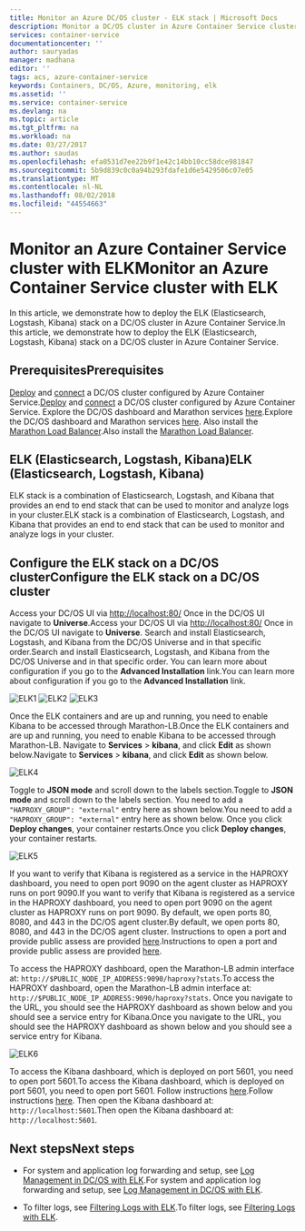 ```yaml
---
title: Monitor an Azure DC/OS cluster - ELK stack | Microsoft Docs
description: Monitor a DC/OS cluster in Azure Container Service cluster with ELK (Elasticsearch, Logstash, and Kibana).
services: container-service
documentationcenter: ''
author: sauryadas
manager: madhana
editor: ''
tags: acs, azure-container-service
keywords: Containers, DC/OS, Azure, monitoring, elk
ms.assetid: ''
ms.service: container-service
ms.devlang: na
ms.topic: article
ms.tgt_pltfrm: na
ms.workload: na
ms.date: 03/27/2017
ms.author: saudas
ms.openlocfilehash: efa0531d7ee22b9f1e42c14bb10cc58dce981847
ms.sourcegitcommit: 5b9d839c0c0a94b293fdafe1d6e5429506c07e05
ms.translationtype: MT
ms.contentlocale: nl-NL
ms.lasthandoff: 08/02/2018
ms.locfileid: "44554663"
---
```

# <a name="monitor-an-azure-container-service-cluster-with-elk"></a><span data-ttu-id="fec4e-104">Monitor an Azure Container Service cluster with ELK</span><span class="sxs-lookup"><span data-stu-id="fec4e-104">Monitor an Azure Container Service cluster with ELK</span></span>
<span data-ttu-id="fec4e-105">In this article, we demonstrate how to deploy the ELK (Elasticsearch, Logstash, Kibana) stack on a DC/OS cluster in Azure Container Service.</span><span class="sxs-lookup"><span data-stu-id="fec4e-105">In this article, we demonstrate how to deploy the ELK (Elasticsearch, Logstash, Kibana) stack on a DC/OS cluster in Azure Container Service.</span></span> 

## <a name="prerequisites"></a><span data-ttu-id="fec4e-106">Prerequisites</span><span class="sxs-lookup"><span data-stu-id="fec4e-106">Prerequisites</span></span>
<span data-ttu-id="fec4e-107">[Deploy](container-service-deployment.md) and [connect](container-service-connect.md) a DC/OS cluster configured by Azure Container Service.</span><span class="sxs-lookup"><span data-stu-id="fec4e-107">[Deploy](container-service-deployment.md) and [connect](container-service-connect.md) a DC/OS cluster configured by Azure Container Service.</span></span> <span data-ttu-id="fec4e-108">Explore the DC/OS dashboard and Marathon services [here](container-service-mesos-marathon-ui.md).</span><span class="sxs-lookup"><span data-stu-id="fec4e-108">Explore the DC/OS dashboard and Marathon services [here](container-service-mesos-marathon-ui.md).</span></span> <span data-ttu-id="fec4e-109">Also install the [Marathon Load Balancer](container-service-load-balancing.md).</span><span class="sxs-lookup"><span data-stu-id="fec4e-109">Also install the [Marathon Load Balancer](container-service-load-balancing.md).</span></span>


## <a name="elk-elasticsearch-logstash-kibana"></a><span data-ttu-id="fec4e-110">ELK (Elasticsearch, Logstash, Kibana)</span><span class="sxs-lookup"><span data-stu-id="fec4e-110">ELK (Elasticsearch, Logstash, Kibana)</span></span>
<span data-ttu-id="fec4e-111">ELK stack is a combination of Elasticsearch, Logstash, and Kibana that provides an end to end stack that can be used to monitor and analyze logs in your cluster.</span><span class="sxs-lookup"><span data-stu-id="fec4e-111">ELK stack is a combination of Elasticsearch, Logstash, and Kibana that provides an end to end stack that can be used to monitor and analyze logs in your cluster.</span></span>

## <a name="configure-the-elk-stack-on-a-dcos-cluster"></a><span data-ttu-id="fec4e-112">Configure the ELK stack on a DC/OS cluster</span><span class="sxs-lookup"><span data-stu-id="fec4e-112">Configure the ELK stack on a DC/OS cluster</span></span>
<span data-ttu-id="fec4e-113">Access your DC/OS UI via [http://localhost:80/](http://localhost:80/) Once in the DC/OS UI navigate to **Universe**.</span><span class="sxs-lookup"><span data-stu-id="fec4e-113">Access your DC/OS UI via [http://localhost:80/](http://localhost:80/) Once in the DC/OS UI navigate to **Universe**.</span></span> <span data-ttu-id="fec4e-114">Search and install Elasticsearch, Logstash, and Kibana from the DC/OS Universe and in that specific order.</span><span class="sxs-lookup"><span data-stu-id="fec4e-114">Search and install Elasticsearch, Logstash, and Kibana from the DC/OS Universe and in that specific order.</span></span> <span data-ttu-id="fec4e-115">You can learn more about configuration if you go to the **Advanced Installation** link.</span><span class="sxs-lookup"><span data-stu-id="fec4e-115">You can learn more about configuration if you go to the **Advanced Installation** link.</span></span>

![ELK1](https://docstestmedia1.blob.core.windows.net/azure-media/articles/container-service/media/container-service-monitoring-elk/elk1.PNG) ![ELK2](https://docstestmedia1.blob.core.windows.net/azure-media/articles/container-service/media/container-service-monitoring-elk/elk2.PNG) ![ELK3](https://docstestmedia1.blob.core.windows.net/azure-media/articles/container-service/media/container-service-monitoring-elk/elk3.PNG) 

<span data-ttu-id="fec4e-119">Once the ELK containers and are up and running, you need to enable Kibana to be accessed through Marathon-LB.</span><span class="sxs-lookup"><span data-stu-id="fec4e-119">Once the ELK containers and are up and running, you need to enable Kibana to be accessed through Marathon-LB.</span></span> <span data-ttu-id="fec4e-120">Navigate to **Services** > **kibana**, and click **Edit** as shown below.</span><span class="sxs-lookup"><span data-stu-id="fec4e-120">Navigate to **Services** > **kibana**, and click **Edit** as shown below.</span></span>

![ELK4](https://docstestmedia1.blob.core.windows.net/azure-media/articles/container-service/media/container-service-monitoring-elk/elk4.PNG)


<span data-ttu-id="fec4e-122">Toggle to **JSON mode** and scroll down to the labels section.</span><span class="sxs-lookup"><span data-stu-id="fec4e-122">Toggle to **JSON mode** and scroll down to the labels section.</span></span>
<span data-ttu-id="fec4e-123">You need to add a `"HAPROXY_GROUP": "external"` entry here as shown below.</span><span class="sxs-lookup"><span data-stu-id="fec4e-123">You need to add a `"HAPROXY_GROUP": "external"` entry here as shown below.</span></span>
<span data-ttu-id="fec4e-124">Once you click **Deploy changes**, your container restarts.</span><span class="sxs-lookup"><span data-stu-id="fec4e-124">Once you click **Deploy changes**, your container restarts.</span></span>

![ELK5](https://docstestmedia1.blob.core.windows.net/azure-media/articles/container-service/media/container-service-monitoring-elk/elk5.PNG)


<span data-ttu-id="fec4e-126">If you want to verify that Kibana is registered as a service in the HAPROXY dashboard, you need to open port 9090 on the agent cluster as HAPROXY runs on port 9090.</span><span class="sxs-lookup"><span data-stu-id="fec4e-126">If you want to verify that Kibana is registered as a service in the HAPROXY dashboard, you need to open port 9090 on the agent cluster as HAPROXY runs on port 9090.</span></span>
<span data-ttu-id="fec4e-127">By default, we open ports 80, 8080, and 443 in the DC/OS agent cluster.</span><span class="sxs-lookup"><span data-stu-id="fec4e-127">By default, we open ports 80, 8080, and 443 in the DC/OS agent cluster.</span></span>
<span data-ttu-id="fec4e-128">Instructions to open a port and provide public assess are provided [here](container-service-enable-public-access.md).</span><span class="sxs-lookup"><span data-stu-id="fec4e-128">Instructions to open a port and provide public assess are provided [here](container-service-enable-public-access.md).</span></span>

<span data-ttu-id="fec4e-129">To access the HAPROXY dashboard, open the Marathon-LB admin interface at: `http://$PUBLIC_NODE_IP_ADDRESS:9090/haproxy?stats`.</span><span class="sxs-lookup"><span data-stu-id="fec4e-129">To access the HAPROXY dashboard, open the Marathon-LB admin interface at: `http://$PUBLIC_NODE_IP_ADDRESS:9090/haproxy?stats`.</span></span>
<span data-ttu-id="fec4e-130">Once you navigate to the URL, you should see the HAPROXY dashboard as shown below and you should see a service entry for Kibana.</span><span class="sxs-lookup"><span data-stu-id="fec4e-130">Once you navigate to the URL, you should see the HAPROXY dashboard as shown below and you should see a service entry for Kibana.</span></span>

![ELK6](https://docstestmedia1.blob.core.windows.net/azure-media/articles/container-service/media/container-service-monitoring-elk/elk6.PNG)


<span data-ttu-id="fec4e-132">To access the Kibana dashboard, which is deployed on port 5601, you need to open port 5601.</span><span class="sxs-lookup"><span data-stu-id="fec4e-132">To access the Kibana dashboard, which is deployed on port 5601, you need to open port 5601.</span></span> <span data-ttu-id="fec4e-133">Follow instructions [here](container-service-enable-public-access.md).</span><span class="sxs-lookup"><span data-stu-id="fec4e-133">Follow instructions [here](container-service-enable-public-access.md).</span></span> <span data-ttu-id="fec4e-134">Then open the Kibana dashboard at: `http://localhost:5601`.</span><span class="sxs-lookup"><span data-stu-id="fec4e-134">Then open the Kibana dashboard at: `http://localhost:5601`.</span></span>

## <a name="next-steps"></a><span data-ttu-id="fec4e-135">Next steps</span><span class="sxs-lookup"><span data-stu-id="fec4e-135">Next steps</span></span>

* <span data-ttu-id="fec4e-136">For system and application log forwarding and setup, see [Log Management in DC/OS with ELK](https://docs.mesosphere.com/1.8/administration/logging/elk/).</span><span class="sxs-lookup"><span data-stu-id="fec4e-136">For system and application log forwarding and setup, see [Log Management in DC/OS with ELK](https://docs.mesosphere.com/1.8/administration/logging/elk/).</span></span>

* <span data-ttu-id="fec4e-137">To filter logs, see [Filtering Logs with ELK](https://docs.mesosphere.com/1.8/administration/logging/filter-elk/).</span><span class="sxs-lookup"><span data-stu-id="fec4e-137">To filter logs, see [Filtering Logs with ELK](https://docs.mesosphere.com/1.8/administration/logging/filter-elk/).</span></span> 

 







